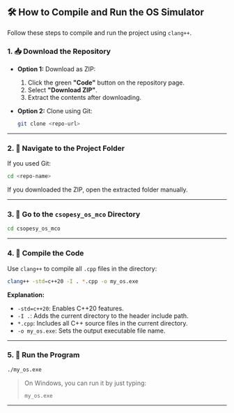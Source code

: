 ## 🛠️ How to Compile and Run the OS Simulator

Follow these steps to compile and run the project using `clang++`.

### 1. 📥 Download the Repository

- **Option 1:** Download as ZIP:
  1. Click the green **"Code"** button on the repository page.
  2. Select **"Download ZIP"**.
  3. Extract the contents after downloading.

- **Option 2:** Clone using Git:
  ```bash
  git clone <repo-url>
  ```

---

### 2. 📂 Navigate to the Project Folder

If you used Git:
```bash
cd <repo-name>
```

If you downloaded the ZIP, open the extracted folder manually.

---

### 3. 🔁 Go to the `csopesy_os_mco` Directory

```bash
cd csopesy_os_mco
```

---

### 4. 🧪 Compile the Code

Use `clang++` to compile all `.cpp` files in the directory:

```bash
clang++ -std=c++20 -I . *.cpp -o my_os.exe
```

**Explanation:**
- `-std=c++20`: Enables C++20 features.
- `-I .`: Adds the current directory to the header include path.
- `*.cpp`: Includes all C++ source files in the current directory.
- `-o my_os.exe`: Sets the output executable file name.

---

### 5. 🚀 Run the Program

```bash
./my_os.exe
```

> On Windows, you can run it by just typing:
> ```
> my_os.exe
> ```

---
